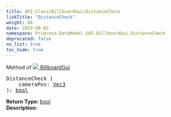 ```yaml
---
title: API:Class/BillboardGui/DistanceCheck
linkTitle: "DistanceCheck"
weight: 68
date: 2019-08-02
namespace: Primrose.DataModel.GUI.BillboardGui.DistanceCheck
deprecated: false
no_list: true
toc_hide: true
---
```

Method of <a href="/docs/api-reference/Class/BillboardGui"><img src="/icons/silk/billboard.png"/>&nbsp;BillboardGui</a>
<pre class="method-declaration">
DistanceCheck (
    cameraPos: <a class="type" href="/docs/api-reference/DataType/Vec3">Vec3</a>
): <a class="type" href="/docs/api-reference/System/Primitives#boolean">bool</a></pre>
<b>Return Type: </b>
<a class="type" href="/docs/api-reference/System/Primitives#boolean">bool</a>
<br/>
<b>Description: </b>